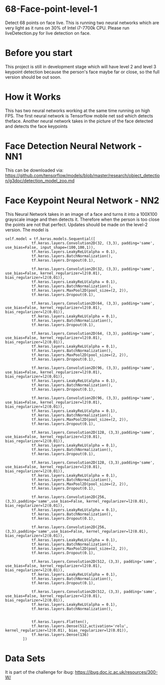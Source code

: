 # 68-Face-point-level-1
Detect 68 points on face live. This is running two neural networks which are very light as it runs on 30% of Intel i7-7700k CPU. Please run liveDetection.py for live detection on face.

# Before you start
This project is still in development stage which will have level 2 and level 3 keypoint detection because the person's face maybe far or
close, so the full version should be out soon.

# How it Works
This has two neural networks working at the same time running on high FPS. The first neural network is Tensorflow mobile net ssd which detects theface.
Another neural network takes in the picture of the face detected and detects the face keypoints

# Face Detection Neural Network - NN1
This can be downloaded via: https://github.com/tensorflow/models/blob/master/research/object_detection/g3doc/detection_model_zoo.md

# Face Keypoint Neural Network - NN2
This Neural Network takes in an image of a face and turns it into a 100X100 grayscale image and then detects it. Therefore when the person is
too close the points are not that perfect. Updates should be made on the level-2 version. The model is

```
self.model = tf.keras.models.Sequential([
            tf.keras.layers.Convolution2D(32, (3,3), padding='same', use_bias=False, input_shape=(100,100,1)),
            tf.keras.layers.LeakyReLU(alpha = 0.1),
            tf.keras.layers.BatchNormalization(),
            tf.keras.layers.Dropout(0.1),
        
            tf.keras.layers.Convolution2D(32, (3,3), padding='same', use_bias=False, kernel_regularizer=l2(0.01), bias_regularizer=l2(0.01)),
            tf.keras.layers.LeakyReLU(alpha = 0.1),
            tf.keras.layers.BatchNormalization(),
            tf.keras.layers.MaxPool2D(pool_size=(2, 2)),
            tf.keras.layers.Dropout(0.1),
        
            tf.keras.layers.Convolution2D(64, (3,3), padding='same', use_bias=False, kernel_regularizer=l2(0.01), bias_regularizer=l2(0.01)),
            tf.keras.layers.LeakyReLU(alpha = 0.1),
            tf.keras.layers.BatchNormalization(),
            tf.keras.layers.Dropout(0.1),
        
            tf.keras.layers.Convolution2D(64, (3,3), padding='same', use_bias=False, kernel_regularizer=l2(0.01), bias_regularizer=l2(0.01)),
            tf.keras.layers.LeakyReLU(alpha = 0.1),
            tf.keras.layers.BatchNormalization(),
            tf.keras.layers.MaxPool2D(pool_size=(2, 2)),
            tf.keras.layers.Dropout(0.1),
        
            tf.keras.layers.Convolution2D(96, (3,3), padding='same', use_bias=False, kernel_regularizer=l2(0.01), bias_regularizer=l2(0.01)),
            tf.keras.layers.LeakyReLU(alpha = 0.1),
            tf.keras.layers.BatchNormalization(),
            tf.keras.layers.Dropout(0.1),
        
            tf.keras.layers.Convolution2D(96, (3,3), padding='same', use_bias=False, kernel_regularizer=l2(0.01), bias_regularizer=l2(0.01)),
            tf.keras.layers.LeakyReLU(alpha = 0.1),
            tf.keras.layers.BatchNormalization(),
            tf.keras.layers.MaxPool2D(pool_size=(2, 2)),
            tf.keras.layers.Dropout(0.1),
        
            tf.keras.layers.Convolution2D(128, (3,3),padding='same', use_bias=False, kernel_regularizer=l2(0.01), bias_regularizer=l2(0.01)),
            tf.keras.layers.LeakyReLU(alpha = 0.1),
            tf.keras.layers.BatchNormalization(),
            tf.keras.layers.Dropout(0.1),
        
            tf.keras.layers.Convolution2D(128, (3,3),padding='same', use_bias=False, kernel_regularizer=l2(0.01), bias_regularizer=l2(0.01)),
            tf.keras.layers.LeakyReLU(alpha = 0.1),
            tf.keras.layers.BatchNormalization(),
            tf.keras.layers.MaxPool2D(pool_size=(2, 2)),
            tf.keras.layers.Dropout(0.1),
        
            tf.keras.layers.Convolution2D(256, (3,3),padding='same',use_bias=False, kernel_regularizer=l2(0.01), bias_regularizer=l2(0.01)),
            tf.keras.layers.LeakyReLU(alpha = 0.1),
            tf.keras.layers.BatchNormalization(),
            tf.keras.layers.Dropout(0.1),
        
            tf.keras.layers.Convolution2D(256, (3,3),padding='same',use_bias=False, kernel_regularizer=l2(0.01), bias_regularizer=l2(0.01)),
            tf.keras.layers.LeakyReLU(alpha = 0.1),
            tf.keras.layers.BatchNormalization(),
            tf.keras.layers.MaxPool2D(pool_size=(2, 2)),
            tf.keras.layers.Dropout(0.1),
        
            tf.keras.layers.Convolution2D(512, (3,3), padding='same', use_bias=False, kernel_regularizer=l2(0.01), bias_regularizer=l2(0.01)),
            tf.keras.layers.LeakyReLU(alpha = 0.1),
            tf.keras.layers.BatchNormalization(),
            tf.keras.layers.Dropout(0.1),
        
            tf.keras.layers.Convolution2D(512, (3,3), padding='same', use_bias=False, kernel_regularizer=l2(0.01), bias_regularizer=l2(0.01)),
            tf.keras.layers.LeakyReLU(alpha = 0.1),
            tf.keras.layers.BatchNormalization(),
            
        
            tf.keras.layers.Flatten(),
            tf.keras.layers.Dense(512,activation='relu', kernel_regularizer=l2(0.01), bias_regularizer=l2(0.01)),
            tf.keras.layers.Dense(136)                           
        ])
```

# Data Sets
It is part of the challenge for ibug: https://ibug.doc.ic.ac.uk/resources/300-W/
